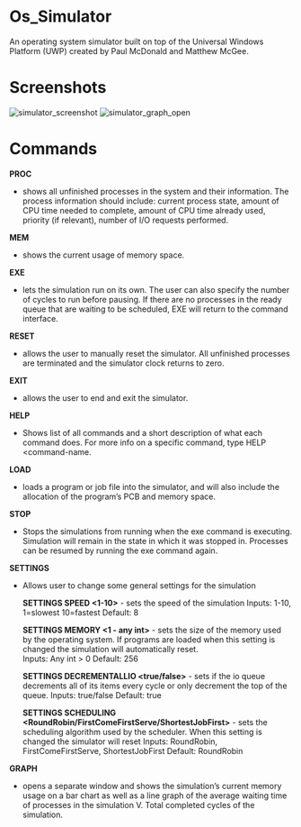 # Os_Simulator #

An operating system simulator built on top of the Universal Windows Platform (UWP) created by Paul McDonald and Matthew McGee.

# Screenshots #

![simulator_screenshot](https://cloud.githubusercontent.com/assets/9122526/21754472/d2809e40-d5ce-11e6-9b9a-20da0d3e090c.PNG)
![simulator_graph_open](https://cloud.githubusercontent.com/assets/9122526/21754471/d280898c-d5ce-11e6-951f-6c6bc25b00d9.PNG)

# Commands #

**PROC** 

* shows all unfinished processes in the system and their information. The process information should include: current process state, amount of CPU time needed to complete, amount of CPU time already used, priority (if relevant), number of I/O requests performed. 

**MEM** 

* shows the current usage of memory space. 

**EXE** 

* lets the simulation run on its own. The user can also specify the number of cycles to run before pausing. If there are no processes in the ready queue that are waiting to be scheduled, EXE will return to the command interface.

**RESET** 

* allows the user to manually reset the simulator. All unfinished processes are terminated and the simulator clock returns to zero.

**EXIT** 

* allows the user to end and exit the simulator.

**HELP**

* Shows list of all commands and a short description of what each command does.  For more info on a specific command, type HELP <command-name.

**LOAD** 

* loads a program or job file into the simulator, and will also include the allocation of the program’s PCB and memory space.

**STOP**

* Stops the simulations from running when the exe command is executing.  Simulation will remain in the state in which it was stopped in.  Processes can be resumed by running the exe command again.

**SETTINGS**

* Allows user to change some general settings for the simulation
	
	**SETTINGS SPEED <1-10>** - sets the speed of the simulation
		Inputs: 1-10, 1=slowest 10=fastest
		Default: 8
	
	**SETTINGS MEMORY <1 - any int>** - sets the size of the memory used by the operating                             system.  If programs are loaded when this setting is changed the simulation will automatically reset.  
		Inputs: Any int > 0
		Default: 256
	
	**SETTINGS DECREMENTALLIO <true/false>** - sets if the io queue decrements all of its items every cycle or only decrement the top of the queue.
	Inputs: true/false
	Default: true
	
	**SETTINGS SCHEDULING <RoundRobin/FirstComeFirstServe/ShortestJobFirst>** - sets the scheduling algorithm used by the scheduler.  When this setting is changed the simulator will reset
	Inputs: RoundRobin, FirstComeFirstServe, ShortestJobFirst
	Default: RoundRobin

**GRAPH**

* opens a separate window and shows the simulation’s current memory usage on a bar chart as well as a line graph of the average waiting time of processes in the simulation V. Total completed cycles of the simulation.
